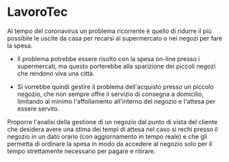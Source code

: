 # LavoroTec
Al tempo del coronavirus un problema ricorrente è quello di ridurre il più possibile le uscite da casa per recarsi al supermercato o nei negozi per fare la spesa. 

- Il problema potrebbe essere risolto con la spesa on-line presso i supermercati, ma questo porterebbe alla sparizione dei piccoli negozi che rendono viva una città. 

- Si vorrebbe quindi gestire il problema dell'acquisto presso un piccolo negozio, che non sempre offre il servizio di consegna a domicilio, limitando al minimo l'affollamento all'interno del negozio e l'attesa per essere servito. 

Proporre l'analisi della gestione di un negozio dal punto di vista del cliente che desidera avere una stima dei tempi di attesa nel caso si rechi presso il negozio in un dato orario (con aggiornamento in tempo reale) e che gli permetta di ordinare la spesa in modo da accedere al negozio solo per il tempo strettamente necessario per pagare e ritirare. 
